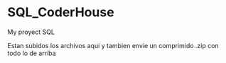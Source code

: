# SQL_CoderHouse
My proyect SQL

Estan subidos los archivos aqui y tambien envie un comprimido .zip con todo lo de arriba
